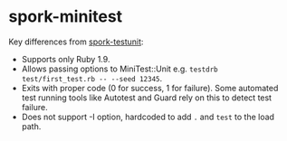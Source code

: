 spork-minitest
==

Key differences from [spork-testunit](https://github.com/sporkrb/spork-testunit):

* Supports only Ruby 1.9.
* Allows passing options to MiniTest::Unit e.g. `testdrb test/first_test.rb -- --seed 12345`.
* Exits with proper code (0 for success, 1 for failure).
  Some automated test running tools like Autotest and Guard rely on this to detect test failure.
* Does not support -I option, hardcoded to add `.` and `test` to the load path.
